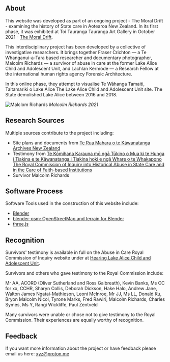 ## About

This website was developed as part of an ongoing project - The Moral Drift - examining the history of State care in Aotearoa New Zealand. In its first phase, it was exhibited at Toi Tauranga Tauranga Art Gallery in October 2021 - [The Moral Drift](https://www.artgallery.org.nz/exhibitions/id/1751).

This interdisciplinary project has been developed by a collective of investigative researchers.  It brings together Fraser Crichton — a Te Whanganui-a-Tara based researcher and documentary photographer, Malcolm Richards — a survivor of abuse in care at the former Lake Alice Child and Adolescent Unit, and Lachlan Kermode — a Research Fellow at the international human rights agency Forensic Architecture. 

In this online phase, they attempt to visualise Te Wāhanga Tamaiti, Taitamariki o Lake Alice The Lake Alice Child and Adolescent Unit site. The State demolished Lake Alice between 2016 and 2018. 

![Malclom Richards](malcolm.png)
*Malcolm Richards 2021*


## Research Sources

Multiple sources contribute to the project including: 

* Site plans and documents from [Te Rua Mahara o te Kāwanatanga Archives New Zealand](https://www.archives.govt.nz/)
* Testimony from [Te Kōmihana Karauna mō ngā Tūkino o Mua ki te Hunga i Tiakina e te Kāwanatanga i Tiakina hoki e ngā Whare o te Whakapono The Royal Commission of Inquiry into Historical Abuse in State Care and in the Care of Faith-based Institutions](https://www.abuseincare.org.nz) 
* Survivor Malcolm Richards

## Software Process

Software Tools used in the construction of this website include: 

* [Blender](https://www.blender.org/)
* [blender-osm: OpenStreetMap and terrain for Blender](https://github.com/vvoovv/blender-osm)
* [three.js](https://threejs.org/)

## Recognition

Survivors' testimony is available in full on the Abuse in Care Royal Commission of Inquiry website under at [Hearing Lake Alice Child and Adolescent Unit](https://www.abuseincare.org.nz/our-inquiries/abuse-in-state-psychiatric-care/public-hearing-lake-alice-child-and-adolescent-unit/).

Survivors and others who gave testimony to the Royal Commission include:

Mr AA, ACORD (Oliver Sutherland and Ross Galbreath), Kevin Banks, Ms CC for xx, CCHR, Sharyn Collis, Deborah Dickson, Hake Halo, Andrew Jane, Walton James Ngatai-Mathieson, Leoni McInroe, Mr JJ, Ms LL, Donald Ku, Bryon Malcolm Nicol, Tyrone Marks, Fred Rawiri, Malcolm Richards, Charles Symes, Ms Y, Rangi Wickliffe, Paul Zentveld

Many survivors were unable or chose not to give testimony to the Royal Commission. Their experiences are equally worthy of recognition.    

## Feedback

If you want more information about the project or have feedback please email us here: xyz@proton.me
